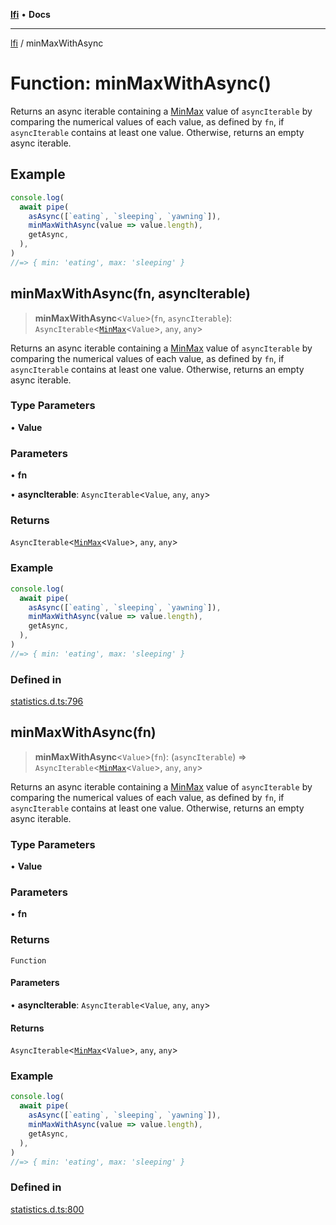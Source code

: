 [**lfi**](../readme.md) • **Docs**

---

[lfi](../globals.md) / minMaxWithAsync

# Function: minMaxWithAsync()

Returns an async iterable containing a [MinMax](../type-aliases/MinMax.md) value
of `asyncIterable` by comparing the numerical values of each value, as defined
by `fn`, if `asyncIterable` contains at least one value. Otherwise, returns an
empty async iterable.

## Example

```js
console.log(
  await pipe(
    asAsync([`eating`, `sleeping`, `yawning`]),
    minMaxWithAsync(value => value.length),
    getAsync,
  ),
)
//=> { min: 'eating', max: 'sleeping' }
```

## minMaxWithAsync(fn, asyncIterable)

> **minMaxWithAsync**\<`Value`\>(`fn`, `asyncIterable`):
> `AsyncIterable`\<[`MinMax`](../type-aliases/MinMax.md)\<`Value`\>, `any`,
> `any`\>

Returns an async iterable containing a [MinMax](../type-aliases/MinMax.md) value
of `asyncIterable` by comparing the numerical values of each value, as defined
by `fn`, if `asyncIterable` contains at least one value. Otherwise, returns an
empty async iterable.

### Type Parameters

• **Value**

### Parameters

• **fn**

• **asyncIterable**: `AsyncIterable`\<`Value`, `any`, `any`\>

### Returns

`AsyncIterable`\<[`MinMax`](../type-aliases/MinMax.md)\<`Value`\>, `any`,
`any`\>

### Example

```js
console.log(
  await pipe(
    asAsync([`eating`, `sleeping`, `yawning`]),
    minMaxWithAsync(value => value.length),
    getAsync,
  ),
)
//=> { min: 'eating', max: 'sleeping' }
```

### Defined in

[statistics.d.ts:796](https://github.com/TomerAberbach/lfi/blob/85d6360ac7d8f71c70f308d2ace5bc2aa99ab03d/src/operations/statistics.d.ts#L796)

## minMaxWithAsync(fn)

> **minMaxWithAsync**\<`Value`\>(`fn`): (`asyncIterable`) =>
> `AsyncIterable`\<[`MinMax`](../type-aliases/MinMax.md)\<`Value`\>, `any`,
> `any`\>

Returns an async iterable containing a [MinMax](../type-aliases/MinMax.md) value
of `asyncIterable` by comparing the numerical values of each value, as defined
by `fn`, if `asyncIterable` contains at least one value. Otherwise, returns an
empty async iterable.

### Type Parameters

• **Value**

### Parameters

• **fn**

### Returns

`Function`

#### Parameters

• **asyncIterable**: `AsyncIterable`\<`Value`, `any`, `any`\>

#### Returns

`AsyncIterable`\<[`MinMax`](../type-aliases/MinMax.md)\<`Value`\>, `any`,
`any`\>

### Example

```js
console.log(
  await pipe(
    asAsync([`eating`, `sleeping`, `yawning`]),
    minMaxWithAsync(value => value.length),
    getAsync,
  ),
)
//=> { min: 'eating', max: 'sleeping' }
```

### Defined in

[statistics.d.ts:800](https://github.com/TomerAberbach/lfi/blob/85d6360ac7d8f71c70f308d2ace5bc2aa99ab03d/src/operations/statistics.d.ts#L800)
